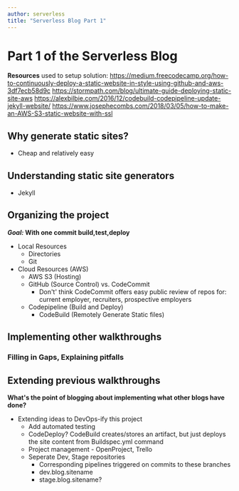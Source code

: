 ```yaml
---
author: serverless
title: "Serverless Blog Part 1"
---
```


# Part 1 of the Serverless Blog

**Resources** used to setup solution:
https://medium.freecodecamp.org/how-to-continuously-deploy-a-static-website-in-style-using-github-and-aws-3df7ecb58d9c
https://stormpath.com/blog/ultimate-guide-deploying-static-site-aws
https://alexbilbie.com/2016/12/codebuild-codepipeline-update-jekyll-website/
https://www.josephecombs.com/2018/03/05/how-to-make-an-AWS-S3-static-website-with-ssl

## Why generate static sites?
* Cheap and relatively easy

## Understanding static site generators
* Jekyll

## Organizing the project
**_Goal:_ With one commit build,test,deploy**

* Local Resources
    * Directories
    * Git
* Cloud Resources (AWS)
    * AWS S3 (Hosting)
    * GitHub (Source Control) vs. CodeCommit
        * Don't' think CodeCommit offers easy public review of repos for: current employer, recruiters, prospective employers 
    * Codepipeline (Build and Deploy)
        * CodeBuild (Remotely Generate Static files)

## Implementing other walkthroughs
### Filling in Gaps, Explaining pitfalls

## Extending previous walkthroughs
**What's the point of blogging about implementing what other blogs have done?**

* Extending ideas to DevOps-ify this project
    * Add automated testing
    * CodeDeploy? CodeBuild creates/stores an artifact, but just deploys the site content from Buildspec.yml command
    * Project management - OpenProject, Trello
    * Seperate Dev, Stage repositories
        * Corresponding pipelines triggered on commits to these branches
        * dev.blog.sitename
        * stage.blog.sitename?
